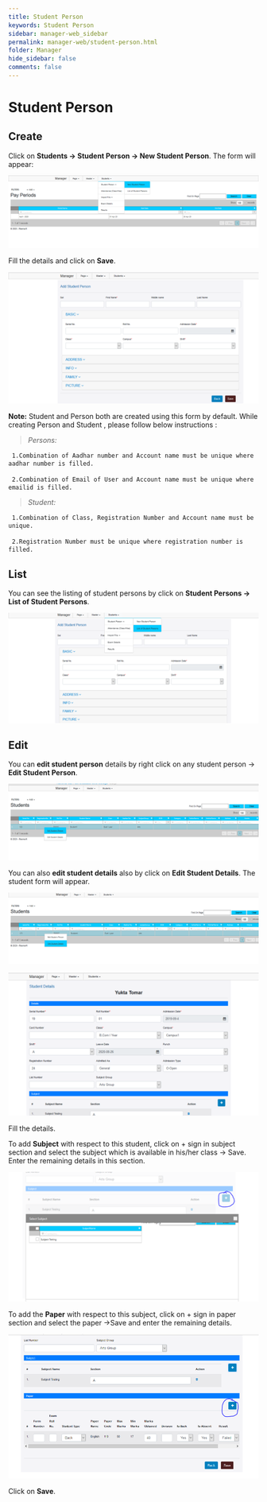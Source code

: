 ```yaml
---
title: Student Person
keywords: Student Person
sidebar: manager-web_sidebar
permalink: manager-web/student-person.html
folder: Manager
hide_sidebar: false
comments: false
---
```


# Student Person

## Create 

Click on **Students -> Student Person -> New Student Person**. The form will appear:

![](/images/studentpersonmenu.png)
 
Fill the details and click on **Save**.

![](/images/studentpersonform.png)
 

**Note:** Student and Person both are created using this form by default. While creating Person and Student , please follow below instructions :

 >   *Persons:*

     1.Combination of Aadhar number and Account name must be unique where aadhar number is filled.
 
     2.Combination of Email of User and Account name must be unique where emailid is filled.

 >   *Student:*

     1.Combination of Class, Registration Number and Account name must be unique.

     2.Registration Number must be unique where registration number is filled.

## List

You can see the listing of student persons by click on **Student Persons -> List of Student Persons**. 

![](/images/liststudentpersons.png)
 
## Edit

You can **edit student person** details by right click on any student person -> **Edit Student Person**. 

![](/images/editstudentperson.png)

 
You can also **edit student details** also by click on **Edit Student Details**. The student form will appear. 

![](/images/editstudentsdetails.png)

![](/images/studentform.png) 

 
Fill the details. 

To add **Subject** with respect to this student, click on + sign in subject section and select the subject which is available in his/her class -> Save. Enter the remaining details in this section. 

![](/images/addsubject.png)
 
To add the **Paper** with respect to this subject, click on + sign in paper section and select the paper ->Save and enter the remaining details. 

![](/images/addpaper.png)
 
Click on **Save**. 
